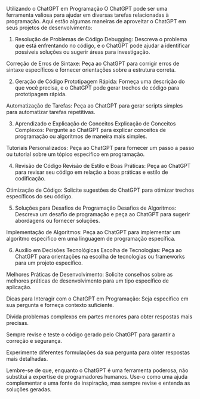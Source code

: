 Utilizando o ChatGPT em Programação
O ChatGPT pode ser uma ferramenta valiosa para ajudar em diversas tarefas relacionadas à programação. Aqui estão algumas maneiras de aproveitar o ChatGPT em seus projetos de desenvolvimento:

1. Resolução de Problemas de Código
Debugging: Descreva o problema que está enfrentando no código, e o ChatGPT pode ajudar a identificar possíveis soluções ou sugerir áreas para investigação.

Correção de Erros de Sintaxe: Peça ao ChatGPT para corrigir erros de sintaxe específicos e fornecer orientações sobre a estrutura correta.

2. Geração de Código
Prototipagem Rápida: Forneça uma descrição do que você precisa, e o ChatGPT pode gerar trechos de código para prototipagem rápida.

Automatização de Tarefas: Peça ao ChatGPT para gerar scripts simples para automatizar tarefas repetitivas.

3. Aprendizado e Explicação de Conceitos
Explicação de Conceitos Complexos: Pergunte ao ChatGPT para explicar conceitos de programação ou algoritmos de maneira mais simples.

Tutoriais Personalizados: Peça ao ChatGPT para fornecer um passo a passo ou tutorial sobre um tópico específico em programação.

4. Revisão de Código
Revisão de Estilo e Boas Práticas: Peça ao ChatGPT para revisar seu código em relação a boas práticas e estilo de codificação.

Otimização de Código: Solicite sugestões do ChatGPT para otimizar trechos específicos do seu código.

5. Soluções para Desafios de Programação
Desafios de Algoritmos: Descreva um desafio de programação e peça ao ChatGPT para sugerir abordagens ou fornecer soluções.

Implementação de Algoritmos: Peça ao ChatGPT para implementar um algoritmo específico em uma linguagem de programação específica.

6. Auxílio em Decisões Tecnológicas
Escolha de Tecnologias: Peça ao ChatGPT para orientações na escolha de tecnologias ou frameworks para um projeto específico.

Melhores Práticas de Desenvolvimento: Solicite conselhos sobre as melhores práticas de desenvolvimento para um tipo específico de aplicação.

Dicas para Interagir com o ChatGPT em Programação:
Seja específico em sua pergunta e forneça contexto suficiente.

Divida problemas complexos em partes menores para obter respostas mais precisas.

Sempre revise e teste o código gerado pelo ChatGPT para garantir a correção e segurança.

Experimente diferentes formulações da sua pergunta para obter respostas mais detalhadas.

Lembre-se de que, enquanto o ChatGPT é uma ferramenta poderosa, não substitui a expertise de programadores humanos. Use-o como uma ajuda complementar e uma fonte de inspiração, mas sempre revise e entenda as soluções geradas.





